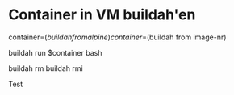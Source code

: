 # Container in VM buildah'en


container=$(buildah from alpine)
container=$(buildah from image-nr)

buildah run $container bash

buildah rm 
buildah rmi


Test
